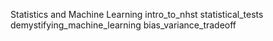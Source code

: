Statistics and Machine Learning
intro_to_nhst 
statistical_tests 
demystifying_machine_learning 
bias_variance_tradeoff 

